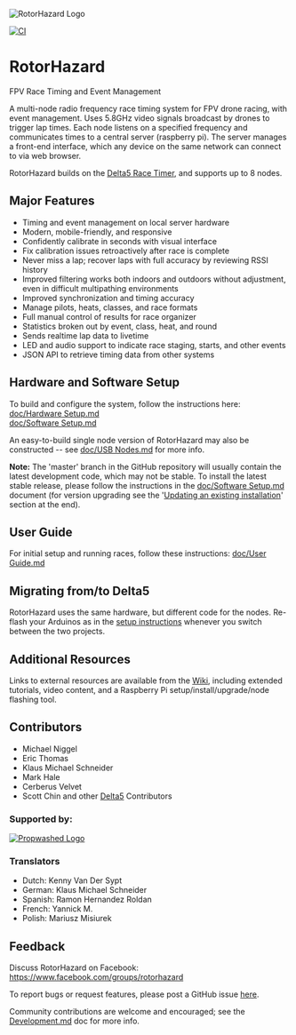 ![RotorHazard Logo](/src/server/static/image/RotorHazard%20Logo.svg)

[![CI](https://api.travis-ci.com/RotorHazard/RotorHazard.svg)](https://travis-ci.com/RotorHazard/RotorHazard)

# RotorHazard
FPV Race Timing and Event Management

A multi-node radio frequency race timing system for FPV drone racing, with event management. Uses 5.8GHz video signals broadcast by drones to trigger lap times. Each node listens on a specified frequency and communicates times to a central server (raspberry pi). The server manages a front-end interface, which any device on the same network can connect to via web browser.

RotorHazard builds on the [Delta5 Race Timer](https://github.com/scottgchin/delta5_race_timer), and supports up to 8 nodes.

## Major Features
* Timing and event management on local server hardware
* Modern, mobile-friendly, and responsive
* Confidently calibrate in seconds with visual interface
* Fix calibration issues retroactively after race is complete
* Never miss a lap; recover laps with full accuracy by reviewing RSSI history
* Improved filtering works both indoors and outdoors without adjustment, even in difficult multipathing environments
* Improved synchronization and timing accuracy
* Manage pilots, heats, classes, and race formats
* Full manual control of results for race organizer
* Statistics broken out by event, class, heat, and round
* Sends realtime lap data to livetime
* LED and audio support to indicate race staging, starts, and other events
* JSON API to retrieve timing data from other systems

## Hardware and Software Setup
To build and configure the system, follow the instructions here:<br />
[doc/Hardware Setup.md](doc/Hardware%20Setup.md)<br />
[doc/Software Setup.md](doc/Software%20Setup.md)

An easy-to-build single node version of RotorHazard may also be constructed -- see [doc/USB Nodes.md](doc/USB%20Nodes.md) for more info.

**Note:** The 'master' branch in the GitHub repository will usually contain the latest development code, which may not be stable. To install the latest stable release, please follow the instructions in the [doc/Software Setup.md](doc/Software%20Setup.md) document (for version upgrading see the '[Updating an existing installation](doc/Software%20Setup.md#update)' section at the end).

## User Guide
For initial setup and running races, follow these instructions: [doc/User Guide.md](doc/User%20Guide.md)

## Migrating from/to Delta5
RotorHazard uses the same hardware, but different code for the nodes. Re-flash your Arduinos as in the [setup instructions](doc/Software%20Setup.md#receiver-nodes-arduinos) whenever you switch between the two projects.

## Additional Resources
Links to external resources are available from the [Wiki](https://github.com/RotorHazard/RotorHazard/wiki), including extended tutorials, video content, and a Raspberry Pi setup/install/upgrade/node flashing tool.

## Contributors
* Michael Niggel
* Eric Thomas
* Klaus Michael Schneider
* Mark Hale
* Cerberus Velvet
* Scott Chin and other [Delta5](https://github.com/scottgchin/delta5_race_timer) Contributors

### Supported by:
[![Propwashed Logo](doc/img/Propwashed-Logo-200w.png)](https://propwashed.com)

### Translators
* Dutch: Kenny Van Der Sypt
* German: Klaus Michael Schneider
* Spanish: Ramon Hernandez Roldan
* French: Yannick M.
* Polish: Mariusz Misiurek

## Feedback

Discuss RotorHazard on Facebook:  https://www.facebook.com/groups/rotorhazard

To report bugs or request features, please post a GitHub issue [here](https://github.com/RotorHazard/RotorHazard/issues).

Community contributions are welcome and encouraged; see the [Development.md](doc/Development.md) doc for more info.

